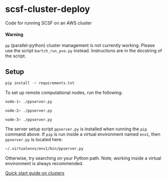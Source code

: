 # scsf-cluster-deploy

Code for running SCSF on an AWS cluster

#### Warning
 `pp` (parallel-python) cluster management is not currently working. Please use the script `bartch_run_pvo.py` instead. Instructions are in the docstring of the script.


## Setup

```bash
pip install -r requirements.txt
```

To set up remote computational nodes, run the following:

```bash
node-1> ./ppserver.py

node-2> ./ppserver.py

node-3> ./ppserver.py
```

The server setup script `ppserver.py` is installed when running the `pip` command above. If `pip` is run inside a virtual environment named `env1`, then `ppserver.py` is located here:

```bash
~/.virtualenvs/env1/bin/ppserver.py
```

Otherwise, try searching on your Python path. Note, working inside a virtual environment is always recommended.

[Quick start guide on clusters](https://www.parallelpython.com/content/view/15/30/#QUICKCLUSTERS)